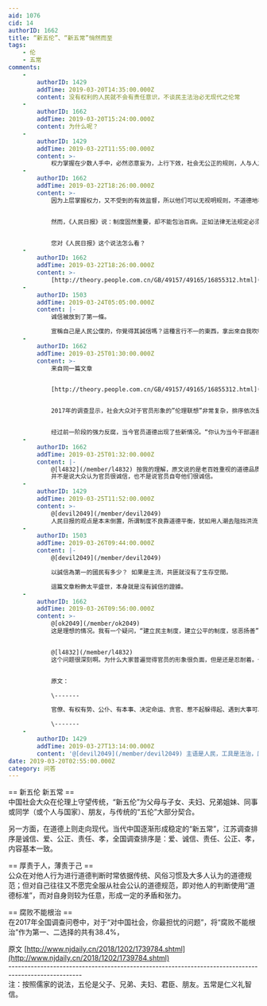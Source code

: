 ```yaml
---
aid: 1076
cid: 14
authorID: 1662
title: “新五伦”、“新五常”悄然而至
tags:
    - 伦
    - 五常
comments:
    -
        authorID: 1429
        addTime: 2019-03-20T14:35:00.000Z
        content: 没有权利的人民就不会有责任意识，不谈民主法治必无现代之伦常
    -
        authorID: 1662
        addTime: 2019-03-20T15:24:00.000Z
        content: 为什么呢？
    -
        authorID: 1429
        addTime: 2019-03-22T11:55:00.000Z
        content: >-
            权力掌握在少数人手中，必然恣意妄为，上行下效，社会无公正的规则，人与人之间必竞争于阴谋诡计，统治者为了维护自己的统治，以愚民之策，使人民竭力争夺私利而忘记公义，以达到分而治之的目的。
    -
        authorID: 1662
        addTime: 2019-03-22T18:26:00.000Z
        content: >-
            因为上层掌握权力，又不受到的有效监督，所以他们可以无视明规则，不道德地牟取私利。论语说：君子之德风，小人之德草。上层的行为品德会被下层的人学习效仿。整个社会的道德水平下降，而这正中统治者下怀。因为这有利于他们浑水摸鱼。


            然而，《人民日报》说：制度固然重要，却不能包治百病。正如法律无法规定必须对陌生人微笑一样，道德的温情不能只靠法律涵养。……许多时候，正因为某些机制还不够合理，源自个体的道德努力才显得格外珍贵。唯有借助这种想象的力量，我们才能及时填补制度的价值真空，并积聚起改善制度的道德力量。


            您对《人民日报》这个说法怎么看？
    -
        authorID: 1662
        addTime: 2019-03-22T18:26:00.000Z
        content: >-
            [http://theory.people.com.cn/GB/49157/49165/16855312.html](http://theory.people.com.cn/GB/49157/49165/16855312.html)
    -
        authorID: 1503
        addTime: 2019-03-24T05:05:00.000Z
        content: |-
            诚信被放到了第一條。

            宣稱自己是人民公僕的，你覺得其誠信嗎？這種言行不一的東西，拿出來自我吹噓自討其辱。
    -
        authorID: 1662
        addTime: 2019-03-25T01:30:00.000Z
        content: >-
            来自同一篇文章


            [http://theory.people.com.cn/GB/49157/49165/16855312.html](http://theory.people.com.cn/GB/49157/49165/16855312.html)


            2017年的调查显示，社会大众对于官员形象的”伦理联想”非常复杂，排序依次是：官僚、有权有势、公仆、有本事、决定命运、贪官、惹不起躲得起、遇到大事可以信任的人。虽有19.3%认同为“公仆，为老百姓谋福利”，2.9%“遇到大事可以信任的人”，但其他都比较复杂，甚至负面。


            经过前一阶段的强力反腐，当今官员道德出现了些新情况。“你认为当今干部道德中最突出的问题是什么？”2013年和2017年两次调查，共识度较高，八大问题中一般变化都只是相邻两大问题调换次序：“贪污受贿”与“以权谋私”在第一、二位中互换位置；“生活作风腐败”和“政绩工程，折腾百姓”在第三、四位中互换位置；“铺张浪费”和“拉帮结派”在第七、八位中互换位置。变化最大的只有一个，即“平庸，不作为”，从第五位上升到第三位；位序唯一没变的，是“官僚主义”在两次调查中都处于第六位，说明“平庸，不作为”已经成为官员道德的新问题。
    -
        authorID: 1662
        addTime: 2019-03-25T01:32:00.000Z
        content: |-
            @[l4832](/member/l4832) 按我的理解，原文说的是老百姓重视的道德品质，以诚信为第一位。  
            并不是说大众认为官员很诚信，也不是说官员自夸他们很诚信。
    -
        authorID: 1429
        addTime: 2019-03-25T11:52:00.000Z
        content: >-
            @[devil2049](/member/devil2049)
            人民日报的观点是本末倒置，所谓制度不良靠道德平衡，犹如用人潮去阻挡洪流，所以说，当今最道德的事情，就是建立民主制度。只有建立公平的制度，惩恶扬善，无人敢置身于法外，则行善之人，万众景仰，行恶之人不敢触犯众怒，社会秩序自然清明。
    -
        authorID: 1503
        addTime: 2019-03-26T09:44:00.000Z
        content: |-
            @[devil2049](/member/devil2049)

            以誠信為第一的國民有多少？ 如果是主流，共匪就沒有了生存空間。

            這篇文章粉飾太平盛世，本身就是沒有誠信的證據。
    -
        authorID: 1662
        addTime: 2019-03-26T09:56:00.000Z
        content: >-
            @[ok2049](/member/ok2049)
            这是理想的情况。我有一个疑问，“建立民主制度，建立公平的制度，惩恶扬善”这几项行动的主语是谁呢？这些事业谁有能力主导呢？主导者的品行如何保证呢？


            @[l4832](/member/l4832)
            这个问题很深刻啊。为什么大家普遍觉得官员的形象很负面，但是还是忍耐着。也许根本没有替代选项。


            原文：  

            \-------  

            官僚、有权有势、公仆、有本事、决定命运、贪官、惹不起躲得起、遇到大事可以信任的人。虽有19.3%认同为“公仆，为老百姓谋福利”，2.9%“遇到大事可以信任的人”，但其他都比较复杂，甚至负面。  

            \-------
    -
        authorID: 1429
        addTime: 2019-03-27T13:14:00.000Z
        content: '@[devil2049](/member/devil2049) 主语是人民，工具是法治，原则是透明，方法是自治'
date: 2019-03-20T02:55:00.000Z
category: 问答
---
```


\== 新五伦 新五常 ==  
中国社会大众在伦理上守望传统，“新五伦”为父母与子女、夫妇、兄弟姐妹、同事或同学（或个人与国家）、朋友，与传统的“五伦”大部分契合。

另一方面，在道德上则走向现代。当代中国逐渐形成稳定的“新五常”，江苏调查排序是诚信、爱、公正、责任、孝，全国调查排序是：爱、诚信、责任、公正、孝，内容基本一致。

\== 厚责于人，薄责于己 ==  
公众在对他人行为进行道德判断时常依据传统、风俗习惯及大多人认为的道德规范；但对自己往往又不愿完全服从社会公认的道德规范，即对他人的判断使用“道德标准”，而对自身则较为任意，形成一定的矛盾和张力。

\== 腐败不能根治 ==  
在2017年全国调查问卷中，对于“对中国社会，你最担忧的问题”，将“腐败不能根治”作为第一、二选择的共有38.4%，

原文 [http://www.njdaily.cn/2018/1202/1739784.shtml](http://www.njdaily.cn/2018/1202/1739784.shtml)  
\-----------------------------------------------------------------------------------------------------  
注：按照儒家的说法，五伦是父子、兄弟、夫妇、君臣、朋友。五常是仁义礼智信。
